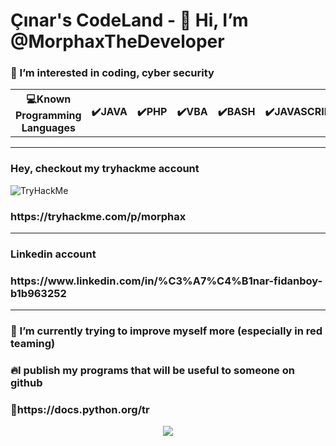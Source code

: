 
<h1>Çınar's CodeLand - 👋 Hi, I’m @MorphaxTheDeveloper</h1>

<h3>👀 I’m interested in coding, cyber security</h3>

<table>
  <th>💻Known Programming Languages</th>
  <th>✔️JAVA</th>
  <th>✔️PHP</th>
  <th>✔️VBA</th>
  <th>✔️BASH</th>
  <th>✔️JAVASCRIPT</th>
  <th>✔️HTML</th>
  <th>✔️CSS</th>  
</table>

<hr>
<h3>Hey, checkout my tryhackme account</h3>

<img src="https://tryhackme-badges.s3.amazonaws.com/morphax.png" alt="TryHackMe">
<h3>https://tryhackme.com/p/morphax</h3>
<hr>


<h3>Linkedin account</h3>
<h3>https://www.linkedin.com/in/%C3%A7%C4%B1nar-fidanboy-b1b963252</h3>
<hr>


<h3>🌱 I’m currently trying to improve myself more (especially in red teaming)</h3>
<h3>🔥I publish my programs that will be useful to someone on github</h3>
<h3>💖https://docs.python.org/tr</h3>
<center><img src="https://user-images.githubusercontent.com/61086421/220206941-01d2c8a8-443d-4b1f-8c98-9b4cb63b8222.gif"/></center>

